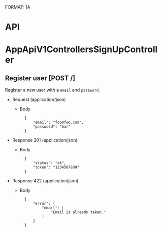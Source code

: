 FORMAT: 1A

# API

# AppApiV1ControllersSignUpController

## Register user [POST /]
Register a new user with a `email` and `password`.

+ Request (application/json)
    + Body

            {
                "email": "foo@foo.com",
                "password": "bar"
            }

+ Response 201 (application/json)
    + Body

            {
                "status": "ok",
                "token": "1234567890"
            }

+ Response 422 (application/json)
    + Body

            {
                "error": {
                    "email": [
                        "Email is already taken."
                    ]
                }
            }
